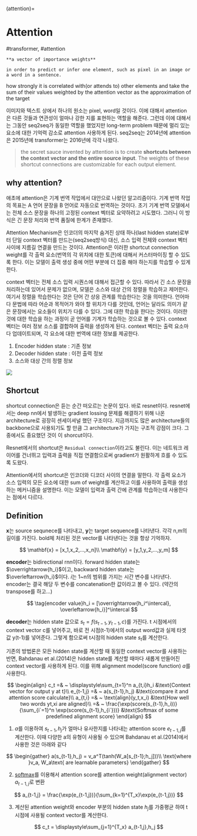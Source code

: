 (attention)=
# Attention

#transformer, #attention

```{note} Attention
**a vector of importance weights**

in order to predict or infer one element, such as pixel in an image or a word in a sentence.
```

how strongly it is correlated with(or attends to) other elements and take the sum of their values weighted by the attention vector as the approximation of the target

이미지와 텍스트 상에서 하나의 원소는 pixel, word일 것이다. 이에 대해서 attention은 다른 것들과 연관성이 얼마나 강한 지를 표현하는 역할을 해준다. 그런데 이에 대해서는 그동안 seq2seq가 동일한 역할을 했었지만 long-term problem 때문에 멀리 있는 요소에 대한 기억력 감소로 attention 사용하게 된다. seq2seq는 2014년에 attention은 2015년에 transformer는 2016년에 각각 나왔다.

> the secret sauce invented by attention is to create **shortcuts between the context vector and the entire source input**. The weights of these shortcut connections are customizable for each output element.

## why attention?

애초에 attention은 기계 번역 작업에서 대안으로 나왔던 알고리즘이다. 기계 번역 작업의 목표는 A 언어 문장을 B 언어로 자동으로 번역하는 것이다. 초기 기계 번역 모델에서는 전체 소스 문장을 하나의 고정된 context 벡터로 요약하려고 시도했다. 그러니 이 방식은 긴 문장 처리와 번역 품질에 한계가 존재했다.

Attention Mechanism은 인코더의 마지막 숨겨진 상태 하나(last hidden state)로부터 단일 context 벡터를 만드는(seq2seq방식) 대신, 소스 입력 전체와 context 벡터 사이에 지름길 연결을 만드는 것이다. Attention은 이러한 shortcut connection weight를 각 출력 요소(번역의 각 위치에 대한 토큰)에 대해서 커스터마이징 할 수 있도록 한다. 이는 모델이 출력 생성 중에 어떤 부분에 더 집중 해야 하는지를 학습할 수 있게 한다.

context 벡터는 전체 소스 입력 시퀀스에 대해서 접근할 수 있다. 따라서 긴 소스 문장을 처리하는데 있어서 문제가 없으며, 모델은 소스와 대상 간의 정렬을 학습하고 제어한다. 여기서 정렬을 학습한다는 것은 단어 간 상응 관계를 학습한다는 것을 의미한다. 언어마다 문법에 따라 어순과 목적어가 와야 할 위치가 다를 것인데, 언어는 달라도 의미가 같은 문장에서는 요소들이 위치가 다를 수 있다. 그에 대한 학습을 한다는 것이다. 이러한 것에 대한 학습을 하는 과정이 곧 언어를 기계가 학습하는 것으로 볼 수 있다. context 벡터는 여러 정보 소스를 결합하여 출력을 생성하게 된다. context 벡터는 출력 요소마다 업데이트되며, 각 요소에 대한 번역에 대한 정보를 제공한다.

1. Encoder hidden state : 기존 정보
2. Decoder hidden state : 이전 출력 정보
3. 소스와 대상 간의 정렬 정보

![](https://lilianweng.github.io/posts/2018-06-24-attention/encoder-decoder-attention.png)


## Shortcut

shortcut connection은 듣는 순간 떠오르는 논문이 있다. 바로 resnet이다. resnet에서는 deep nn에서 발생하는 gradient lossing 문제를 해결하기 위해 나온 architecture로 굉장히 센세이셔널 했던 구조이다. 지금까지도 많은 architecture들의 backbone으로 사용되기도 할 만큼 그 architecture가 가지는 구조적 강점이 크다. 그 중에서도 중요했던 것이 이 shorcut이다.

Resnet에서의 shortcut은 `Residual connection`이라고도 불린다. 이는 네트워크 레이어를 건너뛰고 입력과 출력을 직접 연결함으로써 gradient가 원활하게 흐를 수 있도록 도왔다.

Attention에서의 shortcut은 인코더와 디코더 사이의 연결을 말한다. 각 출력 요소가 소스 입력의 모든 요소에 대한 sum of weight를 계산하고 이를 사용하여 출력을 생성하는 메커니즘을 설명한다. 이는 모델이 입력과 출력 간에 관계를 학습하는데 사용한다는 점에서 다르다.


## Definition

$\mathbf{x}$는 source sequnece를 나타내고, $\mathbf{y}$는 target sequence를 나타낸다. 각각 n,m의 길이를 가진다. bold체 처리된 것은 vector를 나타낸다는 것을 항상 기억하자.

$$
\mathbf{x} = [x_1,x_2,...,x_n]\\
\mathbf{y} = [y_1,y_2,...,y_m]
$$

**encoder**는 bidirectional rnn이다. forward hidden state는 $\overrightarrow{h_i}$이고, backward hidden state는 $\overleftarrow{h_i}$이다. $i$는 1~n의 범위를 가지는 시간 변수를 나타낸다. encoder는 결국 해당 두 변수를 concatenation한 값이라고 볼 수 있다. (약간의 transpose를 하고...)

$$
\tag{encoder value}h_i = [\overrightarrow{h_i^\intercal}, \overleftarrow{h_i}]^\intercal
$$

**decoder**는 hidden state 값으로 $s_t=f(s_{t-1},y_{t-1},c)$를 가진다. t 시점에서의 context vector c를 넣어주고, 바로 전 시점(t-1)에서의 output word값과 실제 타겟 값 y(t-1)를 넣어준다. 그렇게 함으로써 t시점의 hidden state $s_t$를 계산한다.

기존의 방법론은 모든 hidden state를 계산할 때 동일한 context vector를 사용하는 반면, Bahdanau et al.(2014)은 hidden state를 계산할 때마다 새롭게 만들어진 context vector를 사용하게 된다. 이를 위해 alignment model(score function) $a$를 사용한다.

$$
\begin{align}
c_t =& ~ \displaystyle\sum_{t=1}^n a_{t,i}h_i &\text{Context vector for output y at t}\\
e_{t-1,j} =& ~ a(s_{t-1},h_j) &\text{compare it and attention score calculate}\\
a_{t,i} =& ~ \text{align}(y_t,x_i) &\text{How well two words yt,xi are aligned}\\
=& ~ \frac{\exp(score(s_{t-1},h_i))}{\sum_{i`=1}^n \exp(score(s_{t-1},h_{i`}))} &\text{Softmax of some predefined alignment score}
\end{align}
$$

1. $a$를 이용하여 $s_{t-1}, h_j$가 얼마나 유사한지를 나타내는 attention score $e_{t-1,j}$를 계산한다. 이때 다양한 a의 유형이 사용될 수 있으며 Bahdanau et al.(2014)에서 사용한 것은 아래와 같다

$$
\begin{gather}
a(s_{t-1},h_j) = v_a^T(tanh(W_a[s_{t-1};h_j]))\\
\text{where }v_a, W_a\text{ are learnable parameters}
\end{gather}
$$

2. [softmax](softmax)를 이용해서 attention score를 attention weight(alignment vector) $a_{t-1,j}$로 변환

$$
a_{t-1,j} = \frac{\exp(e_{t-1,j})}{\sum_{k=1}^{T_x}\exp(e_{t-1,j})}
$$

3. 계산된 attention weight와 encoder 부분의 hidden state $h_j$를 가중평균 하여 t시점에 사용될 context vector를 계산한다.

$$
c_t = \displaystyle\sum_{j=1}^{T_x} a_{t-1,j},h_j
$$
